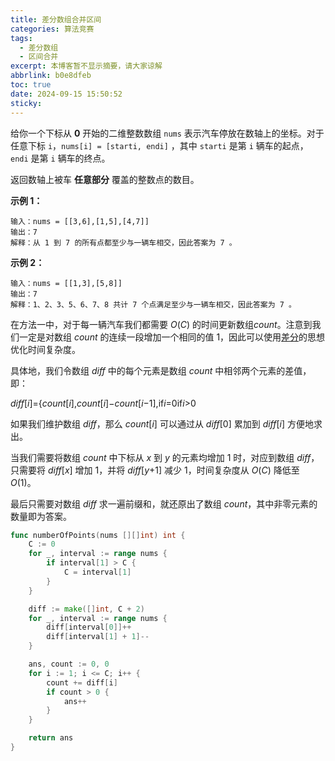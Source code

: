 ```yaml
---
title: 差分数组合并区间
categories: 算法竞赛
tags:
  - 差分数组
  - 区间合并
excerpt: 本博客暂不显示摘要，请大家谅解
abbrlink: b0e8dfeb
toc: true
date: 2024-09-15 15:50:52
sticky:
---
```


给你一个下标从 **0** 开始的二维整数数组 `nums` 表示汽车停放在数轴上的坐标。对于任意下标 `i`，`nums[i] = [starti, endi]` ，其中 `starti` 是第 `i` 辆车的起点，`endi` 是第 `i` 辆车的终点。

返回数轴上被车 **任意部分** 覆盖的整数点的数目。

<!-- more -->

**示例 1：**

```
输入：nums = [[3,6],[1,5],[4,7]]
输出：7
解释：从 1 到 7 的所有点都至少与一辆车相交，因此答案为 7 。
```

**示例 2：**

```
输入：nums = [[1,3],[5,8]]
输出：7
解释：1、2、3、5、6、7、8 共计 7 个点满足至少与一辆车相交，因此答案为 7 。
```


在方法一中，对于每一辆汽车我们都需要 *O*(*C*) 的时间更新数组*count*。注意到我们一定是对数组 *count* 的连续一段增加一个相同的值 1，因此可以使用[差分](https://leetcode.cn/link/?target=https%3A%2F%2Foi-wiki.org%2Fbasic%2Fprefix-sum%2F%23差分)的思想优化时间复杂度。

具体地，我们令数组 *diff* 中的每个元素是数组 *count* 中相邻两个元素的差值，即：

*diff*[*i*]={*count*[*i*],*count*[*i*]−*count*[*i*−1],if*i*=0if*i*>0

如果我们维护数组 *diff*，那么 *count*[*i*] 可以通过从 *diff*[0] 累加到 *diff*[*i*] 方便地求出。

当我们需要将数组 *count* 中下标从 *x* 到 *y* 的元素均增加 1 时，对应到数组 *diff*，只需要将 *diff*[*x*] 增加 1，并将 *diff*[*y*+1] 减少 1，时间复杂度从 *O*(*C*) 降低至 *O*(1)。

最后只需要对数组 *diff* 求一遍前缀和，就还原出了数组 *count*，其中非零元素的数量即为答案。

```go
func numberOfPoints(nums [][]int) int {
    C := 0
	for _, interval := range nums {
		if interval[1] > C {
			C = interval[1]
		}
	}

	diff := make([]int, C + 2)
	for _, interval := range nums {
		diff[interval[0]]++
		diff[interval[1] + 1]--
	}

	ans, count := 0, 0
	for i := 1; i <= C; i++ {
		count += diff[i]
		if count > 0 {
			ans++
		}
	}

	return ans
}
```

